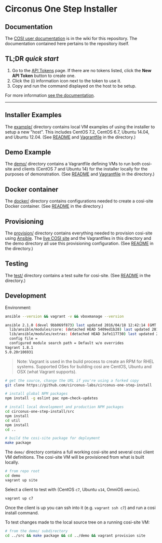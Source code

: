 # Circonus One Step Installer

## Documentation

The [COSI user documentation](https://github.com/circonus-labs/circonus-one-step-install/wiki) is in the wiki for this repository. The documentation contained here pertains to the repository itself.

## TL;DR _quick start_

1. Go to the [API Tokens](https://login.circonus.com/user/tokens) page. If there are no tokens listed, click the **New API Token** button to create one.
2. Click the (i) information icon next to the token to use it.
3. Copy and run the command displayed on the host to be setup.

For more information [see the documentation](https://github.com/circonus-labs/circonus-one-step-install/wiki).

---

## Installer Examples

The [example/](example/) directory contains local VM examples of using the installer to setup a new "host". This includes CentOS 7.2, CentOS 6.7, Ubuntu 14.04, and Ubuntu 12.04. (See [README](example/) and [Vagrantfile](example/Vagrantfile) in the directory.)


## Demo Example

The [demo/](demo/) directory contains a Vagrantfile defining VMs to run both cosi-site and clients (CentOS 7 and Ubuntu 14) for the installer locally for the purposes of demonstration. (See [README](demo/) and [Vagrantfile](demo/Vagrantfile) in the directory.)


## Docker container

The [docker/](docker/) directory contains configurations needed to create a cosi-site Docker container. (See [README](docker/) in the directory.)


## Provisioning

The [provision/](provision/) directory contains everything needed to provision cosi-site using [Ansible](http://ansible.com/). The [live COSI site](https://onestep.circonus.com) and the Vagrantfiles in this directory and the demo directory all use this provisioning configuration. (See [README](provision/) in the directory.)


## Testing

The [test/](test/) directory contains a test suite for cosi-site. (See [README](test/) in the directory.)

## Development

Environment:

```sh
ansible --version && vagrant -v && vboxmanage --version

ansible 2.1.0 (devel 9bb069f873) last updated 2016/04/18 12:42:14 (GMT -400)
  lib/ansible/modules/core: (detached HEAD 5409ed1b28) last updated 2016/04/18 12:42:15 (GMT -400)
  lib/ansible/modules/extras: (detached HEAD 3afe117730) last updated 2016/04/18 12:42:15 (GMT -400)
  config file =
  configured module search path = Default w/o overrides
Vagrant 1.8.1
5.0.20r106931
```

> Note: Vagrant is used in the build process to create an RPM for RHEL systems. Supported OSes for building cosi are CentOS, Ubuntu and OSX (what Vagrant supports).

```sh
# get the source, change the URL if you're using a forked copy
git clone https://github.com/circonus-labs/circonus-one-step-install

# install global NPM packages
npm install -g eslint pac npm-check-updates

# install local development and production NPM packages
cd circonus-one-step-install/src
npm install
cd util
npm install
cd ..

# build the cosi-site package for deployment
make package
```

The `demo/` directory contains a full working cosi-site and several cosi client VM definitions. The cosi-site VM will be provisioned from what is built locally.

```sh
# from repo root
cd demo
vagrant up site
```

Select a client to test with (CentOS `c7`, Ubuntu `u14`, OmniOS `omnios`).

```sh
vagrant up c7
```

Once the client is up you can ssh into it (e.g. `vagrant ssh c7`) and run a cosi install command.

To test changes made to the local source tree on a running cosi-site VM:

```sh
# from the demo/ subdirectory
cd ../src && make package && cd ../demo && vagrant provision site
```
